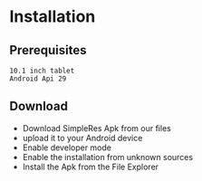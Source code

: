 # Installation
## Prerequisites
    10.1 inch tablet
    Android Api 29
## Download
- Download SimpleRes Apk from our files
- upload it to your Android device
- Enable developer mode
- Enable the installation from unknown sources
- Install the Apk from the File Explorer
